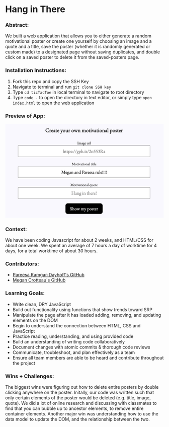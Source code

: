 # Hang in There  

### Abstract:
We built a web application that allows you to either generate a random motivational poster or create one yourself by choosing an image and a quote and a title, save the poster (whether it is randomly generated or custom made) to a designated page without saving duplicates, and double click on a saved poster to delete it from the saved-posters page. 

### Installation Instructions:
1. Fork this repo and copy the SSH Key
2. Navigate to terminal and run `git clone SSH key`
3. Type `cd ticTacToe` in local terminal to navigate to root directory
4. Type `code .` to open the directory in text editor, or simply type `open index.html` to open the web application
   
### Preview of App:
![screen shot of create poster page](./readme-imgs/Screensho.png)

### Context:
We have been coding Javascript for about 2 weeks, and HTML/CSS for about one week. We spent an average of 7 hours a day of worktime for 4 days, for a total worktime of about 30 hours. 

### Contributors:
- [Pareesa Kamgar-Dayhoff's GitHub](https://github.com/pareesakd1118)
- [Megan Crotteau's GitHub](https://github.com/crotteau)

### Learning Goals:
- Write clean, DRY JavaScript
- Build out functionality using functions that show trends toward SRP
- Manipulate the page after it has loaded adding, removing, and updating elements on the DOM
- Begin to understand the connection between HTML, CSS and JavaScript
- Practice reading, understanding, and using provided code
- Build an understanding of writing code collaboratively
- Document changes with atomic commits & thorough code reviews
- Communicate, troubleshoot, and plan effectively as a team
- Ensure all team members are able to be heard and contribute throughout the project

### Wins + Challenges:
The biggest wins were figuring out how to delete entire posters by double clicking anywhere on the poster. Initally, our code was written such that only certain elements of the poster would be deleted (e.g. title, image, quote). We did a lot of online research and discussing with classmates to find that you can bubble up to ancestor elements, to remove entire container elements. Another major win was understanding how to use the data model to update the DOM, and the relationship between the two. 
